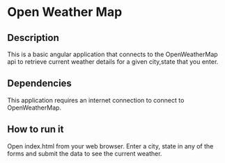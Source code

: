 # Open Weather Map

## Description
This is a basic angular application that connects to the OpenWeatherMap api to retrieve current weather details for a given city,state that you enter.

## Dependencies
This application requires an internet connection to connect to OpenWeatherMap.

## How to run it
Open index.html from your web browser. Enter a city, state in any of the forms and submit the data to see the current weather.